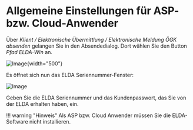 # Allgemeine Einstellungen für ASP- bzw. Cloud-Anwender

Über *Klient / Elektronische Übermittlung / Elektronische Meldung ÖGK absenden* gelangen Sie in den Absendedialog. Dort wählen Sie den Button *Pfad ELDA-Win* an.

![Image](<img/image179.png>){width="500"}

Es öffnet sich nun das ELDA Seriennummer-Fenster:

![Image](<img/image180.jpeg>)

Geben Sie die ELDA Seriennummer und das Kundenpasswort, das Sie von der ELDA erhalten haben, ein.

!!! warning "Hinweis"
    Als ASP bzw. Cloud Anwender müssen Sie die ELDA-Software nicht installieren.